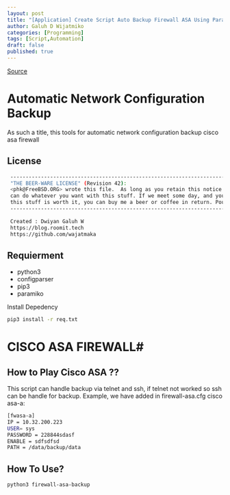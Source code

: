 ```yaml
---
layout: post
title: "[Application] Create Script Auto Backup Firewall ASA Using Paramiko and TelnetLib"
author: Galuh D Wijatmiko
categories: [Programming]
tags: [Script,Automation]
draft: false
published: true
---
```


[Source](https://github.com/wajatmaka/wjtTools-Script/tree/master/cisco-asa-backup)


# Automatic Network Configuration Backup #

As such a title, this tools for automatic network configuration backup cisco asa firewall

## License ##
```bash
 ---------------------------------------------------------------------------------
 "THE BEER-WARE LICENSE" (Revision 42):
 <phk@FreeBSD.ORG> wrote this file.  As long as you retain this notice you
 can do whatever you want with this stuff. If we meet some day, and you think
 this stuff is worth it, you can buy me a beer or coffee in return. Poul-Henning Kamp
 ---------------------------------------------------------------------------------
 
 Created : Dwiyan Galuh W
 https://blog.roomit.tech
 https://github.com/wajatmaka
```
## Requierment ##

* python3
* configparser
* pip3
* paramiko

Install Depedency
```bash
pip3 install -r req.txt
```

# CISCO ASA FIREWALL#
## How to Play Cisco ASA ?? ##
This script can handle backup via telnet and ssh, if telnet not worked so ssh can be handle for backup.
Example, we have added in firewall-asa.cfg cisco asa-a:

```bash
[fwasa-a]
IP = 10.32.200.223
USER= sys
PASSWORD = 228844sdasf
ENABLE = sdfsdfsd
PATH = /data/backup/data
```

## How To Use? ##

```bash
python3 firewall-asa-backup

```

